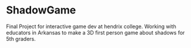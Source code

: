 # ShadowGame
Final Project for interactive game dev at hendrix college. Working with educators in Arkansas to make a 3D first person game about shadows for 5th graders.
